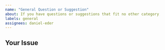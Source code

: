```yaml
---
name: "General Question or Suggestion"
about: If you have questions or suggestions that fit no other category, please use this issue type.
labels: general
assignees: daniel-eder
---
```


<!--
Thanks for submitting your issue!
Before opening a new issue, please make sure that we do not have any duplicates already open. 
You can ensure this by searching the issue list for this repository. If there is a duplicate, please close your issue and add a comment to the existing issue instead. 
-->

## Your Issue

<!-- Include details about your issue. -->
